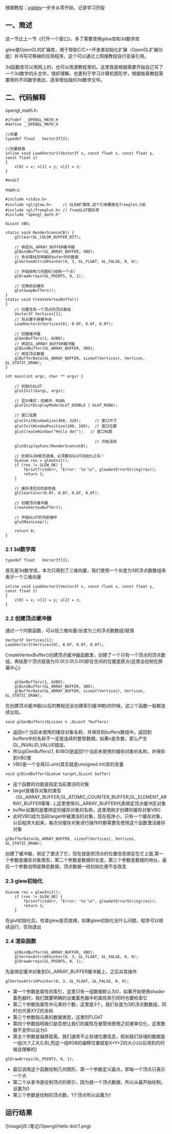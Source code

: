 根据教程：[ogldev](http://ogldev.atspace.co.uk/index.html)一步步从零开始，记录学习历程
## 一、简述
这一节比上一节《打开一个窗口》，多了需要使用glew库和3d数学库

glew是OpenGL的扩展库，用于帮助C/C++开发者初始化扩展（OpenGL扩展功能）并书写可移植的应用程序。这个可以通过上网搜教程自行安装引用。

3d函数库可以用网上的，也可以用源教程里的。这里我是根据需要开始自己写了一个3d数学的头文件，很好理解，也更利于学习计算机图形学，根据每章教程需要用的不同数学表达，逐渐增加我的3d数学文件。

## 二、代码解释

opengl_math.h:

```
#ifndef __OPENGL_MATH_H
#define __OPENGL_MATH_H

//向量        
typedef float   Vector3f[3];                

//向量赋值
inline void LoadVector3(Vector3f v, const float x, const float y, const float z)
{
	v[0] = x; v[1] = y; v[2] = z;
}

#endif
```
main.c:

```
#include <stdio.h>
#include <gl/glew.h>     // GLEW扩展库,这个引用要放在freeglut.h前
#include <gl/freeglut.h> // freeGLUT图形库
#include "opengl_math.h" 

GLuint VBO;

static void RenderScenceCB() {
	glClear(GL_COLOR_BUFFER_BIT);

	// 绑定GL_ARRAY_BUFFER缓冲器
	glBindBuffer(GL_ARRAY_BUFFER, VBO);
	// 告诉管线怎样解析bufer中的数据
	glVertexAttribPointer(0, 3, GL_FLOAT, GL_FALSE, 0, 0);

	// 开始绘制几何图形(绘制一个点)
	glDrawArrays(GL_POINTS, 0, 1);

	// 交换前后缓存
	glutSwapBuffers();
}
static void CreateVertexBuffer()
{
	// 创建含有一个顶点的顶点数组
	Vector3f Vertices[1];
	// 将点置于屏幕中央
	LoadVector3(Vertices[0], 0.0f, 0.0f, 0.0f);

	// 创建缓冲器
	glGenBuffers(1, &VBO);
	// 绑定GL_ARRAY_BUFFER缓冲器
	glBindBuffer(GL_ARRAY_BUFFER, VBO);
	// 绑定顶点数据
	glBufferData(GL_ARRAY_BUFFER, sizeof(Vertices), Vertices, GL_STATIC_DRAW);
}

int main(int argc, char ** argv) {

	// 初始化GLUT
	glutInit(&argc, argv);

	// 显示模式：双缓冲、RGBA
	glutInitDisplayMode(GLUT_DOUBLE | GLUT_RGBA);

	// 窗口设置
	glutInitWindowSize(480, 320);      // 窗口尺寸
	glutInitWindowPosition(100, 100);  // 窗口位置
	glutCreateWindow("Hello dot");   // 窗口标题

									   // 开始渲染
	glutDisplayFunc(RenderScenceCB);

	// 检查GLEW是否就绪，必须要在GLUT初始化之后！
	GLenum res = glewInit();
	if (res != GLEW_OK) {
		fprintf(stderr, "Error: '%s'\n", glewGetErrorString(res));
		return 1;
	}

	// 缓存清空后的颜色值
	glClearColor(0.0f, 0.0f, 0.0f, 0.0f);

	// 创建顶点缓冲器
	CreateVertexBuffer();

	// 开始GLUT的内部循环
	glutMainLoop();

	return 0;
}
```

### 2.1 3d数学库
```
typedef float   Vector3f[3];
```
首先是3d数学库，本次只用到了三维向量，我们使用一个长度为3的浮点数数组来表示一个三维向量

```
inline void LoadVector3(Vector3f v, const float x, const float y, const float z)
{
	v[0] = x; v[1] = y; v[2] = z;
}
```
### 2.2 创建顶点缓冲器
通过一个内联函数，可以给三维向量(长度为三的浮点数数组)赋值


```
Vector3f Vertices[1];
LoadVector3(Vertices[0], 0.0f, 0.0f, 0.0f);
```
CreateVertexBuffer()创建顶点缓冲器函数里，创建了一个只有一个顶点的顶点数组，再给那个顶点赋值为(0.0f,0.0f,0.0f)即在空间的位置是原点(这里会绘制在屏幕中心)


```

	glGenBuffers(1, &VBO);
	glBindBuffer(GL_ARRAY_BUFFER, VBO);
	glBufferData(GL_ARRAY_BUFFER, sizeof(Vertices), Vertices, GL_STATIC_DRAW);
```
在创建顶点缓冲器(以后的教程还会创建索引缓冲期)的时候，这三个函数一般都连续出现。


```
void glGenBuffers(GLsizei n ,GLuint *buffers)
```
 
- 返回n个当前未使用的缓存对象名称，并保存到buffers数组中。返回到buffers中的名称不一定是连续的整型数据。如果n是负数，那么产生GL_INVALID_VALUE错误。
- 所以glGenBuffers(1, &VBO)是返回1个当前未使用的缓存对象的名称，并保存到VBO里
- VBO是一个全局GLuint(其实就是unsigned int)型的变量


```
void glBindBuffer(GLenum target,GLuint buffer)
```
- 这个函数的功能是指定当前激活的对象
- target是缓存对象的类型（GL_ARRAY_BUFFER,GL_ATOMIC_COUNTER_BUFFER,GL_ELEMENT_ARRAY_BUFFER等等...),这里使用GL_ARRAY_BUFFER代表绑定顶点缓冲区对象
- buffer设置的是要绑定的缓存对象的名称，这里用刚才创建的缓存对象VBO
- 此时VBO成为当前target中被激活的对象，现在程序小，只有一个缓存对象，以后程序大起来，每次对缓存对象进行操作时都需要先使用这个函数激活缓存对象

```
glBufferData(GL_ARRAY_BUFFER, sizeof(Vertices), Vertices, GL_STATIC_DRAW);
```
创建了缓冲器，绑定了激活了它，现在就是把顶点的位置信息绑定在它上面,第一个参数是缓存对象类型，第二个参数是数据的长度，第三个参数是数据的地址，最后一个参数说明是静态数据，顶点数据一经初始化便不会改变

### 2.3 glew初始化

```
GLenum res = glewInit();
	if (res != GLEW_OK) {
		fprintf(stderr, "Error: '%s'\n", glewGetErrorString(res));
		return 1;
	}
```
在glut初始化后，检查glew是否就绪，如果glew初始化没什么问题，程序可以继续运行，否则退出

### 2.4 渲染函数

```
	glBindBuffer(GL_ARRAY_BUFFER, VBO);
	glVertexAttribPointer(0, 3, GL_FLOAT, GL_FALSE, 0, 0);
	glDrawArrays(GL_POINTS, 0, 1);
```
先是绑定缓冲对象到GL_ARRAY_BUFFER缓冲器上，之后对其操作

```
glVertexAttribPointer(0, 3, GL_FLOAT, GL_FALSE, 0, 0);
```
- 第一个参数是属性的索引，这里只有一组数据默认为0，如果开始使用shader着色器时，我们既要明确的设置着色器中的属性索引同时也要检索它
- 第二个参数指属性中元素的个数，这里是3个，我们长度为3的浮点数数组，同时也代表XYZ的坐标
- 第三个参数指元素的数据类型，这里时FLOAT
- 第四个参数指明我们是否想让我们的属性在被管线使用之前被单位化，这里数据不变所以设为0
- 第五个参数是偏移距离，我们通常不止存储位置信息，假如我们存储的数据是一组(X,Y,Z,R,G,B),而这一组RGB的偏移位置就是X+Y+Z的大小(以后用到的时候会理解的)

```
glDrawArrays(GL_POINTS, 0, 1);
```
- 最后调用这个函数绘制几何图形，第一个参数定义画点，即每一个顶点只表示一个点
- 第二个从拿书是绘制顶点的索引，因为就一个顶点数据，所以从最开始绘制，设置为0
- 第三个参数是绘制的顶点数，1个顶点所以设置为1

## 运行结果
![image](E:/笔记/Opengl/Hello dot/1.png)